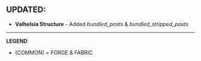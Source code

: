 ## UPDATED:
- **Valhelsia Structure** - Added _bundled_posts_ & _bundled_stripped_posts_ 

---
**LEGEND**:
- (COMMON) = FORGE & FABRIC